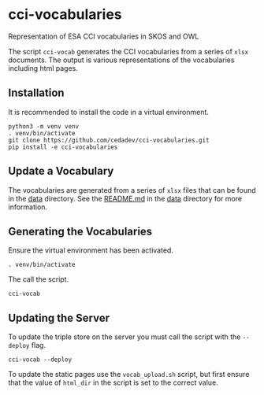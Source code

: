 # cci-vocabularies

Representation of ESA CCI vocabularies in SKOS and OWL


The script `cci-vocab` generates the CCI vocabularies from a series of `xlsx` documents. 
The output is various representations of the vocabularies including html pages.


## Installation

It is recommended to install the code in a virtual environment.

```
python3 -m venv venv
. venv/bin/activate
git clone https://github.com/cedadev/cci-vocabularies.git
pip install -e cci-vocabularies
```

## Update a Vocabulary

The vocabularies are generated from a series of `xlsx` files that can be found in the 
[data](data/) directory. See the [README.md](data/README.md) in the [data](data/) directory
for more information.

## Generating the Vocabularies

Ensure the virtual environment has been activated.

```
. venv/bin/activate
```

The call the script.

```
cci-vocab
```

## Updating the Server

To update the triple store on the server you must call the script with the `--deploy` flag.

```
cci-vocab --deploy
```

To update the static pages use the `vocab_upload.sh` script, but first ensure that the value
of `html_dir` in the script is set to the correct value.